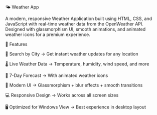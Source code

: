 🌤️ Weather App

A modern, responsive Weather Application built using HTML, CSS, and JavaScript with real-time weather data from the OpenWeather API.
Designed with glassmorphism UI, smooth animations, and animated weather icons for a premium experience.

🚀 Features

🔎 Search by City → Get instant weather updates for any location

🌡️ Live Weather Data → Temperature, humidity, wind speed, and more

📅 7-Day Forecast → With animated weather icons

🎨 Modern UI → Glassmorphism + blur effects + smooth transitions

💻 Responsive Design → Works across all screen sizes

🖥️ Optimized for Windows View → Best experience in desktop layout
